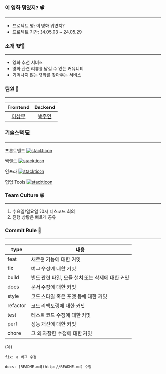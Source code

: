 ### 이 영화 뭐였지? 📽️
<hr>

- 프로젝트 명: 이 영화 뭐였지?
- 프로젝트 기간: 24.05.03 ~ 24.05.29

### 소개 🐮🐶
<hr>

- 영화 추천 서비스
- 영화 관련 리뷰를 남길 수 있는 커뮤니티
- 기억나지 않는 영화를 찾아주는 서비스

### 팀원 🧐
<hr>

|Frontend|Backend|
|:--:|:--:|
|[이상무](https://github.com/sangmu0502)|[박주연](https://github.com/krozv)|

### 기술스택 💻
<hr>
프론트엔드
<a href="https://github.com/msdio/stackticon"><img src="https://firebasestorage.googleapis.com/v0/b/stackticon-81399.appspot.com/o/images%2F1714907115307?alt=media&token=171c3039-4274-432c-9a03-b79b1fd598eb" alt="stackticon" /></a>

백엔드
<a href="https://github.com/msdio/stackticon"><img src="https://firebasestorage.googleapis.com/v0/b/stackticon-81399.appspot.com/o/images%2F1714906980190?alt=media&token=b2c7951a-5587-4bc1-b07e-1c7a53b15545" alt="stackticon" /></a>

인프라
<a href="https://github.com/msdio/stackticon"><img src="https://firebasestorage.googleapis.com/v0/b/stackticon-81399.appspot.com/o/images%2F1714907481681?alt=media&token=d6599500-9acf-445e-a8b1-40f59ac98fbc" alt="stackticon" /></a>

협업 Tools
<a href="https://github.com/msdio/stackticon"><img src="https://firebasestorage.googleapis.com/v0/b/stackticon-81399.appspot.com/o/images%2F1714907510787?alt=media&token=afea613a-31ed-4b71-b167-eaa39b9527d6" alt="stackticon" /></a>

### Team Culture 😁
<hr>

1. 수요일/일요일 20시 디스코드 회의
2. 진행 상황은 빠르게 공유

### Commit Rule 🍭
<hr>

| type | 내용 |
| --- | --- |
| feat | 새로운 기능에 대한 커밋 |
| fix | 버그 수정에 대한 커밋 |
| build | 빌드 관련 파일, 모듈 설치 또는 삭제에 대한 커밋 |
| docs | 문서 수정에 대한 커밋 |
| style | 코드 스타일 혹은 포맷 등에 대한 커밋 |
| refactor | 코드 리팩토링에 대한 커밋 |
| test | 테스트 코드 수정에 대한 커밋 |
| perf | 성능 개선에 대한 커밋 |
| chore | 그 외 자잘한 수정에 대한 커밋 |

(예)

`fix: a 버그 수정`

`docs: [README.md](http://README.md) 수정`